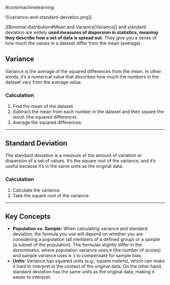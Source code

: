 #core/machinelearning

![[variance-and-standard-deviation.png]]

[[Binomial distribution#Mean and Variance|Variance]] and standard deviation are widely **used measures of dispersion in statistics, meaning they describe how a set of data is spread out.** They give you a sense of how much the values in a dataset differ from the mean (average).

## Variance

Variance is the average of the squared differences from the mean. In other words, it’s a numerical value that describes how much the numbers in the dataset vary from the average value.

### Calculation

1. Find the mean of the dataset.
2. Subtract the mean from each number in the dataset and then square the result (the squared difference).
3. Average the squared differences.

---

## Standard Deviation

The standard deviation is a measure of the amount of variation or dispersion of a set of values. It’s the square root of the variance, and it’s useful because it’s in the same units as the original data.

### Calculation

1. Calculate the variance.
2. Take the square root of the variance.

---

## Key Concepts

- **Population vs. Sample:** When calculating variance and standard deviation, the formula you use will depend on whether you are considering a population (all members of a defined group) or a sample (a subset of the population). The formulas slightly differ in the denominator, where population variance uses `N` (the number of scores) and sample variance uses `N-1` to compensate for sample bias.
- **Units:** Variance has squared units (e.g., square meters), which can make it hard to interpret in the context of the original data. On the other hand, standard deviation has the same units as the original data, making it easier to interpret.
